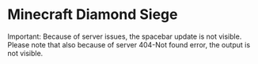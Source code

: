 # Minecraft Diamond Siege

Important: Because of server issues, the spacebar update is not visible. Please note that also because of server 404-Not found error, the output is not visible.




